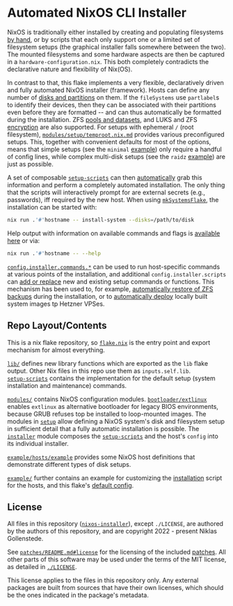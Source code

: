 
# Automated NixOS CLI Installer

NixOS is traditionally either installed by creating and populating filesystems [by hand](https://nixos.org/manual/nixos/stable/index.html#sec-installation-manual-partitioning), or by scripts that each only support one or a limited set of filesystem setups (the graphical installer falls somewhere between the two).
The mounted filesystems and some hardware aspects are then be captured in a `hardware-configuration.nix`.
This both completely contradicts the declarative nature and flexibility of Nix(OS).

In contrast to that, this flake implements a very flexible, declaratively driven and fully automated NixOS installer (framework).
Hosts can define any number of [disks and partitions](./modules/setup/disks.nix.md) on them.
If the `fileSystems` use `partlabel`s to identify their devices, then they can be associated with their partitions even before they are formatted -- and can thus automatically be formatted during the installation.
ZFS [pools and datasets](./modules/setup/zfs.nix.md), and LUKS and ZFS [encryption](./modules/setup/keystore.nix.md) are also supported.
For setups with ephemeral `/` (root filesystem), [`modules/setup/temproot.nix.md`](./modules/setup/temproot.nix.md) provides various preconfigured setups.
This, together with convenient defaults for most of the options, means that simple setups (see the `minimal` [example](./example/hosts/example.nix.md)) only require a handful of config lines, while complex multi-disk setups (see the `raidz` [example](./example/hosts/example.nix.md)) are just as possible.

A set of composable [`setup-scripts`](./lib/setup-scripts/) can then [automatically](https://github.com/NiklasGollenstede/nix-functions/blob/master/lib/scripts.nix#substituteImplicit) grab this information and perform a completely automated installation.
The only thing that the scripts will interactively prompt for are external secrets (e.g., passwords), iff required by the new host.
When using [`mkSystemsFlake`](./lib/nixos.nix#mkSystemsFlake), the installation can be started with:
```bash
nix run .'#'hostname -- install-system --disks=/path/to/disk
```
Help output with information on available commands and flags is [available here](https://github.com/NiklasGollenstede/nixos-installer/wiki/−−help-Output) or via:
```bash
nix run .'#'hostname -- --help
```

[`config.installer.commands.*`](./modules/installer.nix.md) can be used to run host-specific commands at various points of the installation, and additional `config.installer.scripts` can [add or replace](./lib/setup-scripts/README.md) new and existing setup commands or functions.
This mechanism has been used to, for example, [automatically restore of ZFS backups](https://github.com/NiklasGollenstede/nix-wiplib/blob/master/modules/services/zfs/utils/restore-zfs-backups.sh) during the installation, or to [automatically deploy](https://github.com/NiklasGollenstede/nix-wiplib/blob/master/modules/hardware/hetzner-vps.nix.md#installation--testing) locally built system images tp Hetzner VPSes.


## Repo Layout/Contents

This is a nix flake repository, so [`flake.nix`](./flake.nix) is the entry point and export mechanism for almost everything.

[`lib/`](./lib/) defines new library functions which are exported as the `lib` flake output. Other Nix files in this repo use them as `inputs.self.lib`. \
[`setup-scripts`](./lib/setup-scripts/) contains the implementation for the default setup (system installation and maintenance) commands.

[`modules/`](./modules/) contains NixOS configuration modules.
[`bootloader/extlinux`](./modules/bootloader/extlinux.nix.md) enables `extlinux` as alternative bootloader for legacy BIOS environments, because GRUB refuses top be installed to loop-mounted images.
The modules in [`setup`](./modules/setup/) allow defining a NixOS system's disk and filesystem setup in sufficient detail that a fully automatic installation is possible.
The [`installer`](./modules/installer.nix.md) module composes the [`setup-scripts`](./lib/setup-scripts/) and the host's `config` into its individual installer.

[`example/hosts/example`](./example/hosts/example.nix.md) provides some NixOS host definitions that demonstrate different types of disk setups.

[`example/`](./example/) further contains an example for customizing the [installation](./example/lib/install.sh.md) script for the hosts, and this flake's [default config](./example/defaultConfig/flake.nix).


## License

All files in this repository ([`nixos-installer`](https://github.com/NiklasGollenstede/nixos-installer)), except `./LICENSE`, are authored by the authors of this repository, and are copyright 2022 - present Niklas Gollenstede.

See [`patches/README.md#license`](./patches/README.md#license) for the licensing of the included [patches](./patches/).
All other parts of this software may be used under the terms of the MIT license, as detailed in [`./LICENSE`](./LICENSE).

This license applies to the files in this repository only.
Any external packages are built from sources that have their own licenses, which should be the ones indicated in the package's metadata.
